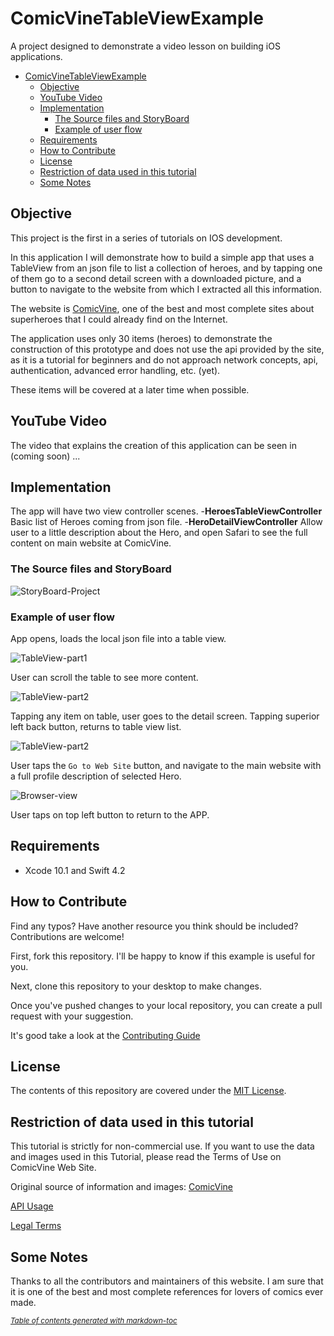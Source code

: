 # ComicVineTableViewExample

A project designed to demonstrate a video lesson on building iOS applications.

- [ComicVineTableViewExample](#comicvinetableviewexample)
  * [Objective](#objective)
  * [YouTube Video](#youtube-video)
  * [Implementation](#implementation)
    + [The Source files and StoryBoard](#the-source-files-and-storyboard)
    + [Example of user flow](#example-of-user-flow)
  * [Requirements](#requirements)
  * [How to Contribute](#how-to-contribute)
  * [License](#license)
  * [Restriction of data used in this tutorial](#restriction-of-data-used-in-this-tutorial)
  * [Some Notes](#some-notes)

## Objective

This project is the first in a series of tutorials on IOS development.

In this application I will demonstrate how to build a simple app that uses a TableView  from an json file to list a collection of heroes, and by tapping one of them go to a second detail screen with a downloaded picture, and a button to navigate to the website from which I extracted all this information.

The website is [ComicVine](https://comicvine.gamespot.com/), one of the best and most complete sites about superheroes that I could already find on the Internet.

The application uses only 30 items (heroes) to demonstrate the construction of this prototype and does not use the api provided by the site, as it is a tutorial for beginners and do not approach network concepts, api, authentication, advanced error handling, etc. (yet).

These items will be covered at a later time when possible.

## YouTube Video

The video that explains the creation of this application can be seen in (coming soon) ...

## Implementation

The app will have two view controller scenes.
-**HeroesTableViewController** Basic list of Heroes coming from json file.
-**HeroDetailViewController** Allow user to a little description about the Hero, and open Safari to see the full content on main website at ComicVine.

### The Source files and StoryBoard

![StoryBoard-Project](repository-media/00-storyboard.png)

### Example of user flow

App opens, loads the local json file into a table view.

![TableView-part1](repository-media/01-table-view-controller-1.png)

User can scroll the table to see more content.

![TableView-part2](repository-media/02-table-view-controller-2.png)

Tapping any item on table, user goes to the detail screen. Tapping superior left back button, returns to table view list.

![TableView-part2](repository-media/03-detail-view-controller.png)

User taps the `Go to Web Site` button, and navigate to the main website with a full profile description of selected Hero.

![Browser-view](repository-media/04-button-pressed-browser-details.png)

User taps on top left button to return to the APP.

## Requirements

- Xcode 10.1 and Swift 4.2

## How to Contribute

Find any typos? Have another resource you think should be included? Contributions are welcome!

First, fork this repository. I'll be happy to know if this example is useful for you.

Next, clone this repository to your desktop to make changes.

Once you've pushed changes to your local repository, you can create a pull request with your suggestion.

It's good take a look at the [Contributing Guide](CONTRIBUTING.MD)

## License

The contents of this repository are covered under the [MIT License](LICENSE.txt).

## Restriction of data used in this tutorial

This tutorial is strictly for non-commercial use. If you want to use the data and images used in this Tutorial, please read the Terms of Use on ComicVine Web Site.

Original source of information and images: [ComicVine](https://comicvine.gamespot.com/)

[API Usage](https://comicvine.gamespot.com/api)

[Legal Terms](https://legalterms.cbsinteractive.com/terms-of-use)

## Some Notes

Thanks to all the contributors and maintainers of this website. I am sure that it is one of the best and most complete references for lovers of comics ever made.

<small><i><a href='http://ecotrust-canada.github.io/markdown-toc/'>Table of contents generated with markdown-toc</a></i></small>